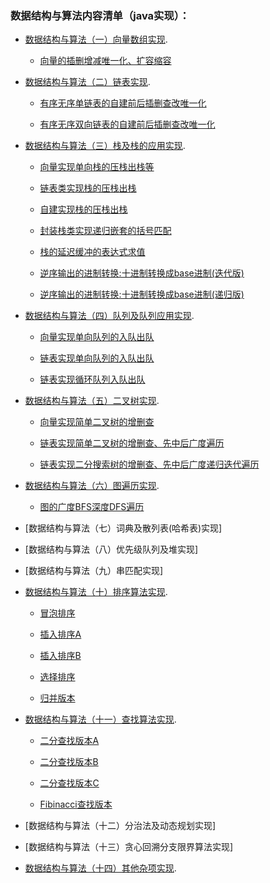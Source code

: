 
### 数据结构与算法内容清单（java实现）：
* [数据结构与算法（一）向量数组实现](https://github.com/NigelWJW/Algorithm/tree/master/Code/src/SeqVector).

    + [向量的插删增减唯一化、扩容缩容](https://github.com/NigelWJW/Algorithm/blob/master/Code/src/SeqVector/Vector.java)
    
* [数据结构与算法（二）链表实现](https://github.com/NigelWJW/Algorithm/tree/master/Code/src/SeqList).

    + [有序无序单链表的自建前后插删查改唯一化](https://github.com/NigelWJW/Algorithm/blob/master/Code/src/SeqList/List.java)
    
    + [有序无序双向链表的自建前后插删查改唯一化](https://github.com/NigelWJW/Algorithm/blob/master/Code/src/SeqList/LinkedList.java)
    
* [数据结构与算法（三）栈及栈的应用实现](https://github.com/NigelWJW/Algorithm/tree/master/Code/src/SeqVector).

    + [向量实现单向栈的压栈出栈等](https://github.com/NigelWJW/Algorithm/blob/master/Code/src/Stack/SeqStack.java)
    
    + [链表类实现栈的压栈出栈](https://github.com/NigelWJW/Algorithm/blob/master/Code/src/Stack/ListStack.java)
    
    + [自建实现栈的压栈出栈](https://github.com/NigelWJW/Algorithm/blob/master/Code/src/Stack/LinkedListStack.java)
    
    + [封装栈类实现递归嵌套的括号匹配](https://github.com/NigelWJW/Algorithm/blob/master/Code/src/Stack/ExpStackMatching.java)
    
    + [栈的延迟缓冲的表达式求值](https://github.com/NigelWJW/Algorithm/blob/master/Code/src/Stack/EvaluateExpression.java)
    
    + [逆序输出的进制转换:十进制转换成base进制(迭代版)](https://github.com/NigelWJW/Algorithm/blob/master/Code/src/Stack/Convert.java)
    
    + [逆序输出的进制转换:十进制转换成base进制(递归版)](https://github.com/NigelWJW/Algorithm/blob/master/Code/src/Stack/Convert2.java)
    
* [数据结构与算法（四）队列及队列应用实现](https://github.com/NigelWJW/Algorithm/tree/master/Code/src/Queue).

    + [向量实现单向队列的入队出队](https://github.com/NigelWJW/Algorithm/blob/master/Code/src/Queue/SeqQueue.java)
    
    + [链表实现单向队列的入队出队](https://github.com/NigelWJW/Algorithm/blob/master/Code/src/Queue/LinkedQueue.java)
    
    + [链表实现循环队列入队出队](https://github.com/NigelWJW/Algorithm/blob/master/Code/src/Queue/LoopSeqQueue.java)
        
* [数据结构与算法（五）二叉树实现](https://github.com/NigelWJW/Algorithm/tree/master/Code/src/SeqVector).

    + [向量实现简单二叉树的增删查](https://github.com/NigelWJW/Algorithm/blob/master/Code/src/Tree/SeqBinaryTree.java)

    + [链表实现简单二叉树的增删查、先中后广度遍历](https://github.com/NigelWJW/Algorithm/blob/master/Code/src/Tree/LinkedListBinaryTree.java)
    
    + [链表实现二分搜索树的增删查、先中后广度递归迭代遍历](https://github.com/NigelWJW/Algorithm/blob/master/Code/src/Tree/BinarySearchTree.java)
        
* [数据结构与算法（六）图遍历实现](https://github.com/NigelWJW/Algorithm/tree/master/Code/src/Graph).

    + [图的广度BFS深度DFS遍历](https://github.com/NigelWJW/Algorithm/blob/master/Code/src/Graph/GraphSearch.java)

* [数据结构与算法（七）词典及散列表(哈希表)实现]

* [数据结构与算法（八）优先级队列及堆实现]

* [数据结构与算法（九）串匹配实现]

* [数据结构与算法（十）排序算法实现](https://github.com/NigelWJW/Algorithm/tree/master/Code/src/Sort).

    + [冒泡排序](https://github.com/NigelWJW/Algorithm/blob/master/Code/src/Sort/BubbleSort.java	)
    
    + [插入排序A](https://github.com/NigelWJW/Algorithm/blob/master/Code/src/Sort/InsertSort.java)
        
    + [插入排序B](https://github.com/NigelWJW/Algorithm/blob/master/Code/src/Sort/InsertSort.java)
            
    + [选择排序](https://github.com/NigelWJW/Algorithm/blob/master/Code/src/Sort/SelectSort.java)
                
    + [归并版本](https://github.com/NigelWJW/Algorithm/blob/master/Code/src/Sort/mergeSort.java)


* [数据结构与算法（十一）查找算法实现](https://github.com/NigelWJW/Algorithm/tree/master/Code/src/Search).

    + [二分查找版本A](https://github.com/NigelWJW/Algorithm/blob/master/Code/src/Search/binSeach.java)
    
    + [二分查找版本B](https://github.com/NigelWJW/Algorithm/blob/master/Code/src/Search/binSeach2.java)
    
    + [二分查找版本C](https://github.com/NigelWJW/Algorithm/blob/master/Code/src/Search/binSeach3.java)
    
    + [Fibinacci查找版本](https://github.com/NigelWJW/Algorithm/blob/master/Code/src/Search/fibSearch.java)


* [数据结构与算法（十二）分治法及动态规划实现]

* [数据结构与算法（十三）贪心回溯分支限界算法实现]

* [数据结构与算法（十四）其他杂项实现](https://github.com/NigelWJW/Algorithm/tree/master/Code/src/Introduction).







 
